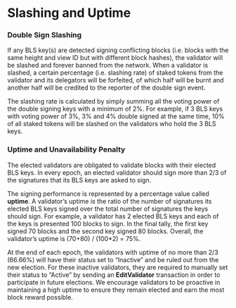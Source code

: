 # Slashing and Uptime

### Double Sign Slashing <a id="258b"></a>

If any BLS key\(s\) are detected signing conflicting blocks \(i.e. blocks with the same height and view ID but with different block hashes\), the validator will be slashed and forever banned from the network. When a validator is slashed, a certain percentage \(i.e. slashing rate\) of staked tokens from the validator and its delegators will be forfeited, of which half will be burnt and another half will be credited to the reporter of the double sign event.

The slashing rate is calculated by simply summing all the voting power of the double signing keys with a minimum of 2%. For example, if 3 BLS keys with voting power of 3%, 3% and 4% double signed at the same time, 10% of all staked tokens will be slashed on the validators who hold the 3 BLS keys.

### **Uptime and Unavailability Penalty** <a id="e90a"></a>

The elected validators are obligated to validate blocks with their elected BLS keys. In every epoch, an elected validator should sign more than 2/3 of the signatures that its BLS keys are asked to sign.

The signing performance is represented by a percentage value called **uptime**. A validator’s uptime is the ratio of the number of signatures its elected BLS keys signed over the total number of signatures the keys should sign. For example, a validator has 2 elected BLS keys and each of the keys is presented 100 blocks to sign. In the final tally, the first key signed 70 blocks and the second key signed 80 blocks. Overall, the validator’s uptime is \(70+80\) / \(100\*2\) = 75%.

At the end of each epoch, the validators with uptime of no more than 2/3 \(66.66%\) will have their status set to “Inactive” and be ruled out from the new election. For these inactive validators, they are required to manually set their status to “Active” by sending an **EditValidator** transaction in order to participate in future elections. We encourage validators to be proactive in maintaining a high uptime to ensure they remain elected and earn the most block reward possible.


